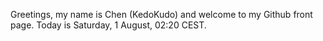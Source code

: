 Greetings, my name is Chen (KedoKudo) and welcome to my Github front page.  Today is Saturday, 1 August, 02:20 CEST.